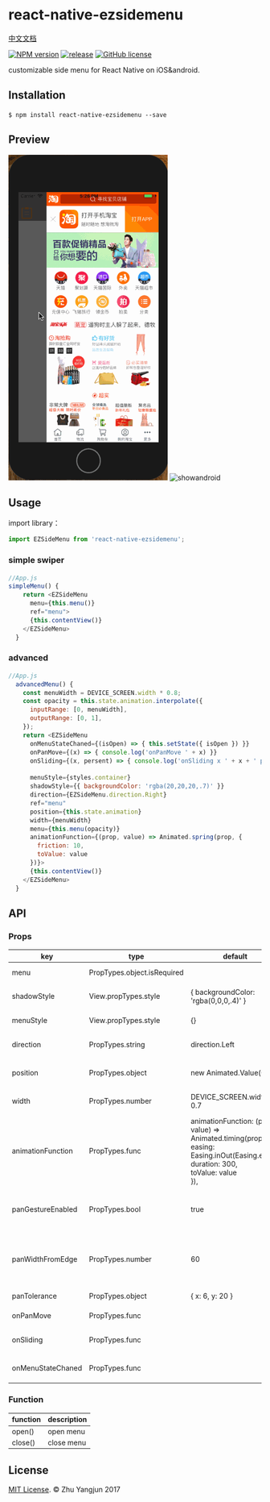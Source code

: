# react-native-ezsidemenu

[中文文档](./README_CN.md)

[![NPM version][npm-image]][npm-url]
[![release](https://img.shields.io/github/release/easyui/react-native-ezsidemenu.svg?style=flat-square)](https://github.com/easyui/react-native-ezsidemenu/releases)
[![GitHub license](https://img.shields.io/badge/license-MIT-blue.svg)](https://raw.githubusercontent.com/joeferraro/react-native-ezsidemenu/master/LICENSE.md)

customizable side menu for React Native on iOS&android.


## Installation

```
$ npm install react-native-ezsidemenu --save
```

## Preview

![showios](showios.gif)  ![showandroid](showandroid.gif)


## Usage

import library：

```js
import EZSideMenu from 'react-native-ezsidemenu';
```

### simple swiper

```js
//App.js
simpleMenu() {
    return <EZSideMenu
      menu={this.menu()}
      ref="menu">
      {this.contentView()}
    </EZSideMenu>
  }
```

### advanced

```js
//App.js
  advancedMenu() {
    const menuWidth = DEVICE_SCREEN.width * 0.8;
    const opacity = this.state.animation.interpolate({
      inputRange: [0, menuWidth],
      outputRange: [0, 1],
    });
    return <EZSideMenu
      onMenuStateChaned={(isOpen) => { this.setState({ isOpen }) }}
      onPanMove={(x) => { console.log('onPanMove ' + x) }}
      onSliding={(x, persent) => { console.log('onSliding x ' + x + ' persent ' + persent) }}

      menuStyle={styles.container}
      shadowStyle={{ backgroundColor: 'rgba(20,20,20,.7)' }}
      direction={EZSideMenu.direction.Right}
      ref="menu"
      position={this.state.animation}
      width={menuWidth}
      menu={this.menu(opacity)}
      animationFunction={(prop, value) => Animated.spring(prop, {
        friction: 10,
        toValue: value
      })}>
      {this.contentView()}
    </EZSideMenu>
  }
```

## API

### Props

| key | type | default | description |                 
| --- | --- | --- | --- |
| menu | PropTypes.object.isRequired |  | menu component |
| shadowStyle | View.propTypes.style | { backgroundColor: 'rgba(0,0,0,.4)' } |  the style of the menu sahdow|
| menuStyle | View.propTypes.style | {} | the style of the menu  |
| direction | PropTypes.string | direction.Left | the direction of the menu |
| position | PropTypes.object | new Animated.Value(0) | the distance of the menu |
| width | PropTypes.number | DEVICE_SCREEN.width * 0.7 | the width of the menu |
| animationFunction | PropTypes.func | animationFunction: (prop, value) => Animated.timing(prop, { <br /> easing: Easing.inOut(Easing.ease), <br /> duration: 300, <br /> toValue: value <br /> }), | the animation of the menu |
| panGestureEnabled | PropTypes.bool | true | the menu can be move with gestures or not |
| panWidthFromEdge | PropTypes.number | 60 | edge distance on content view to open side menu |
| panTolerance | PropTypes.object | { x: 6, y: 20 } |  pan move tolerance |
| onPanMove | PropTypes.func | | callback on menu move |
| onSliding | PropTypes.func | | callback on menu is sliding | 
| onMenuStateChaned | PropTypes.func | | callback on menu state is chaned |
       

### Function
| function | description |                    
| --- | --- | 
| open() | open menu |
| close() | close menu |


## License
[MIT License](http://opensource.org/licenses/mit-license.html). © Zhu Yangjun 2017


[npm-image]: https://img.shields.io/npm/v/react-native-ezsidemenu.svg?style=flat-square
[npm-url]: https://npmjs.org/package/react-native-ezsidemenu
[travis-image]: https://img.shields.io/travis/yorkie/react-native-ezsidemenu.svg?style=flat-square
[travis-url]: https://travis-ci.org/yorkie/react-native-ezsidemenu
[david-image]: http://img.shields.io/david/yorkie/react-native-ezsidemenu.svg?style=flat-square
[david-url]: https://david-dm.org/yorkie/react-native-ezsidemenu
[downloads-image]: http://img.shields.io/npm/dm/react-native-ezsidemenu.svg?style=flat-square
[downloads-url]: https://npmjs.org/package/react-native-ezsidemenu
[React Native]: https://github.com/facebook/react-native
[react-native-cn]: https://github.com/reactnativecn
[react-native-ezsidemenu]: https://github.com/easyui/react-native-ezsidemenu
[Linking Libraries iOS Guidance]: https://developer.apple.com/library/ios/recipes/xcode_help-project_editor/Articles/AddingaLibrarytoaTarget.html


